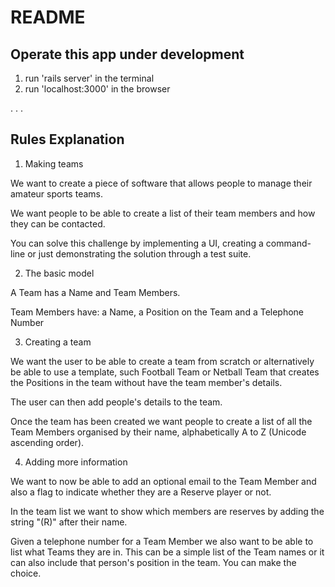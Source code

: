 # README


## Operate this app under development

1. run 'rails server' in the terminal
2. run 'localhost:3000' in the browser

.
.
.

## Rules Explanation

1. Making teams

We want to create a piece of software that allows people to manage their amateur sports teams.

We want people to be able to create a list of their team members and how they can be contacted.

You can solve this challenge by implementing a UI, creating a command-line or just demonstrating the solution through a test suite.

2. The basic model

A Team has a Name and Team Members.

Team Members have: a Name, a Position on the Team and a Telephone Number

3. Creating a team

We want the user to be able to create a team from scratch or alternatively be able to use a template, such Football Team or Netball Team that creates the Positions in the team without have the team member's details.

The user can then add people's details to the team.

Once the team has been created we want people to create a list of all the Team Members organised by their name, alphabetically A to Z (Unicode ascending order).

4. Adding more information

We want to now be able to add an optional email to the Team Member and also a flag to indicate whether they are a Reserve player or not.

In the team list we want to show which members are reserves by adding the string "(R)" after their name.

Given a telephone number for a Team Member we also want to be able to list what Teams they are in. This can be a simple list of the Team names or it can also include that person's position in the team. You can make the choice.
